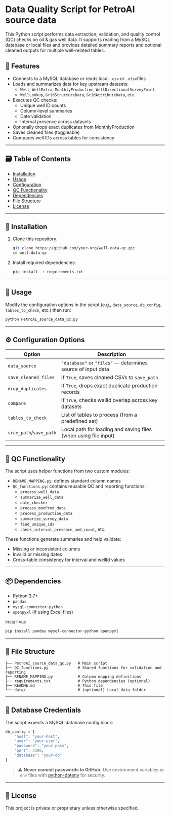 # Data Quality Script for PetroAI source data

This Python script performs data extraction, validation, and quality control (QC) checks on oil & gas well data. It supports reading from a MySQL database or local files and provides detailed summary reports and optional cleaned outputs for multiple well-related tables.

## 📌 Features

- Connects to a MySQL database or reads local `.csv` or `.xlsx`files
- Loads and summarizes data for key upstream datasets:
  - `Well`, `WellExtra`, `MonthlyProduction`, `WellDirectionalSurveyPoint`
  - `WellLookup`, `GridStructureData`, `GridAttributeData`, etc.
- Executes QC checks:
  - Unique well ID counts
  - Column-level summaries
  - Date validation
  - Interval presence across datasets
- Optionally drops exact duplicates from MonthlyProduction
- Saves cleaned files (toggleable)
- Compares well IDs across tables for consistency

---

## 🗃 Table of Contents

- [Installation](#installation)
- [Usage](#usage)
- [Configuration](#configuration-options)
- [QC Functionality](#qc-functionality)
- [Dependencies](#dependencies)
- [File Structure](#file-structure)
- [License](#license)

---

## 🧰 Installation

1. Clone this repository:
   ```bash
   git clone https://github.com/your-org/well-data-qc.git
   cd well-data-qc
   ```

2. Install required dependencies:
   ```bash
   pip install -r requirements.txt
   ```

---

## 🚀 Usage

Modify the configuration options in the script (e.g., `data_source`, `db_config`, `tables_to_check`, etc.) then run:

```bash
python PetroAI_source_data_qc.py
```

---

## ⚙️ Configuration Options

| Option                | Description                                                                 |
|-----------------------|-----------------------------------------------------------------------------|
| `data_source`         | `"database"` or `"files"` — determines source of input data                |
| `save_cleaned_files`  | If `True`, saves cleaned CSVs to `save_path`                                |
| `drop_duplicates`     | If `True`, drops exact duplicate production records                        |
| `compare`             | If `True`, checks wellId overlap across key datasets                        |
| `tables_to_check`     | List of tables to process (from a predefined set)                           |
| `srce_path`/`save_path` | Local path for loading and saving files (when using file input)           |

---

## 🔎 QC Functionality

The script uses helper functions from two custom modules:

- `RENAME_MAPPING.py`: defines standard column names
- `QC_functions.py`: contains reusable QC and reporting functions:
  - `process_well_data`
  - `summarize_well_data`
  - `date_checker`
  - `process_monProd_data`
  - `process_production_data`
  - `summarize_survey_data`
  - `find_unique_ids`
  - `check_interval_presence_and_count`, etc.

These functions generate summaries and help validate:
- Missing or inconsistent columns
- Invalid or missing dates
- Cross-table consistency for interval and wellId values

---

## 📦 Dependencies

- Python 3.7+
- `pandas`
- `mysql-connector-python`
- `openpyxl` (if using Excel files)

Install via:
```bash
pip install pandas mysql-connector-python openpyxl
```

---

## 📁 File Structure

```
├── PetroAI_source_data_qc.py   # Main script
├── QC_functions.py             # Shared functions for validation and reporting
├── RENAME_MAPPING.py           # Column mapping definitions
├── requirements.txt            # Python dependencies (optional)
├── README.md                   # This file
└── data/                       # (optional) Local data folder
```

---

## 🔐 Database Credentials

The script expects a MySQL database config block:
```python
db_config = {
    "host": "your-host",
    "user": "your-user",
    "password": "your-pass",
    "port": 3306,
    "database": "your-db"
}
```

> ⚠️ **Never commit passwords to GitHub.** Use environment variables or `.env` files with [python-dotenv](https://pypi.org/project/python-dotenv/) for security.

---

## 📄 License

This project is private or proprietary unless otherwise specified.

